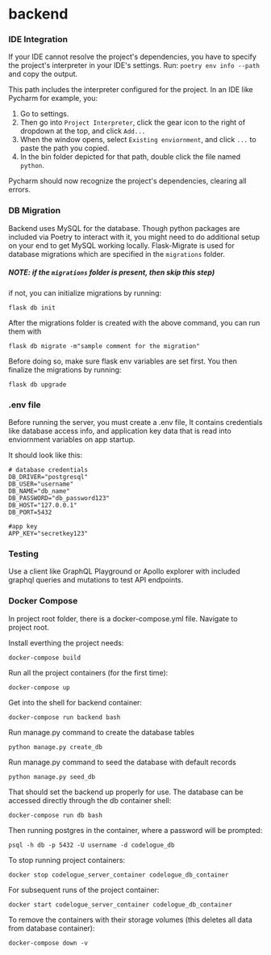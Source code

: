 # backend

### IDE Integration
If your IDE cannot resolve the project's dependencies, you have to specify the project's interpreter in your IDE's settings.
Run: ```poetry env info --path``` and copy the output.

This path includes the interpreter configured for the project. In an IDE like Pycharm for example, you:
1. Go to settings.
2. Then go into `Project Interpreter`, click the gear icon to the right of dropdown at the top, and click `Add...` 
3. When the window opens, select `Existing enviornment`, and click `...` to paste the path you copied.  
4. In the bin folder depicted for that path, double click the file  named `python`. 

Pycharm should now recognize the project's dependencies, clearing all errors. 

### DB Migration
Backend uses MySQL for the database. Though python packages are included via Poetry to interact with it, you might need 
to do additional setup on your end to get MySQL working locally. Flask-Migrate is used for database migrations which are 
specified in the `migrations` folder. 
 
##### NOTE: if the ```migrations``` folder is present, then skip this step)
if not, you can initialize migrations by running:
```
flask db init
```

After the migrations folder is created with the above command, you can run them with 

```
flask db migrate -m"sample comment for the migration"
```

Before doing so, make sure flask env variables are set first. You then finalize the migrations by running:
```
flask db upgrade
```

### .env file
Before running the server, you must create a .env file, It contains credentials like database access info, and application 
key data that is read into enviornment variables on app startup. 

It should look like this:   
```
# database credentials
DB_DRIVER="postgresql"
DB_USER="username"
DB_NAME="db_name"
DB_PASSWORD="db_password123"
DB_HOST="127.0.0.1"
DB_PORT=5432

#app key
APP_KEY="secretkey123"
```

### Testing
Use a client like GraphQL Playground or Apollo explorer with included graphql queries and mutations to test API endpoints.

### Docker Compose

In project root folder, there is a docker-compose.yml file. Navigate to project root.

Install everthing the project needs: 

```docker-compose build```

Run all the project containers (for the first time): 

```docker-compose up```

Get into the shell for backend container: 

```docker-compose run backend bash```

Run manage.py command to create the database tables

```python manage.py create_db```

Run manage.py command to seed the database with default records

```python manage.py seed_db```

That should set the backend up properly for use. The database can be accessed directly through the db container shell:

```docker-compose run db bash```

Then running postgres in the container, where a password will be prompted: 

```psql -h db -p 5432 -U username -d codelogue_db``` 

To stop running project containers: 

```docker stop codelogue_server_container codelogue_db_container``` 

For subsequent runs of the project container:

```docker start codelogue_server_container codelogue_db_container```

To remove the containers with their storage volumes (this deletes all data from database container): 

```docker-compose down -v```

